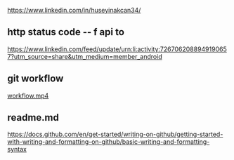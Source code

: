 https://www.linkedin.com/in/huseyinakcan34/
## http status code -- f api to
https://www.linkedin.com/feed/update/urn:li:activity:7267062088949190657?utm_source=share&utm_medium=member_android
## git workflow
[workflow.mp4](../../Downloads/workflow.mp4)
## readme.md
https://docs.github.com/en/get-started/writing-on-github/getting-started-with-writing-and-formatting-on-github/basic-writing-and-formatting-syntax